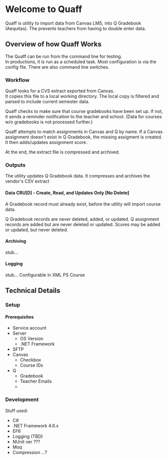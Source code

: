 # Welcome to Quaff

Quaff is utility to import data from Canvas LMS, into Q Gradebook (Aequitas).
The prevents teachers from having to double enter data.  

## Overview of how Quaff Works

The Quaff can be run from the command line for testing.  
In productions, it is run as a scheduled task.
Most configuration is via the config file.
There are also command line switches.

### Workflow
Quaff looks for a CVS extract exported from Canvas.  
It copies this file to a local working directory.
The local copy is filtered and parsed to include current semester data.

Quaff checks to make sure that course gradebooks have been set up.
If not, it sends a reminder notification to the teacher and school.
(Data for courses w/o gradebooks is not processed further.)

Quaff attempts to match assignments in Canvas and Q by name.
If a Canvas assignment doesn't exist in Q Gradebook, the missing assigment is created.
It then adds/updates assignment score.

At the end, the extract file is compressed and archived.

### Outputs
The utility updates Q Gradebook data.
It compresses and archives the vendor's CSV extract

#### Data CRU[D] - Create, Read, and Updates Only [No Delete]
A Gradebook record must already exist, before the utility will import course data.

Q Gradebook records are never deleted, added, or updated.
Q assignment records are added but are never deleted or updated.
Scores may be added or updated, but never deleted.

#### Archiving

stub...

#### Logging

stub...
Configurable in XML
PS Course

## Technical Details

### Setup

#### Prerequisites
- Service account
- Server
  - OS Version
  - .NET Framework
- SFTP
- Canvas
  - Checkbox
  - Course IDs
- Q
  - Gradebook
  - Teacher Emails
  - 


#### 

### Development
Stuff used:
- C#
- .NET Framework 4.6.x
- EF6
- Logging (TBD)
- NUnit ver ???
- Moq
- Compression ...?

